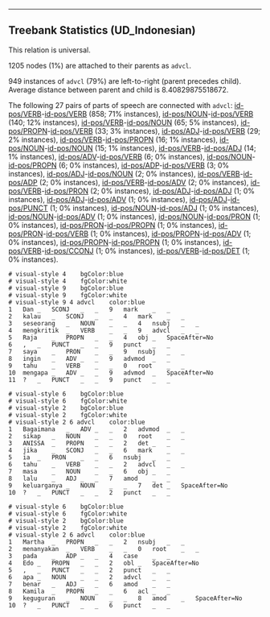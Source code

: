 

--------------------------------------------------------------------------------

## Treebank Statistics (UD_Indonesian)

This relation is universal.

1205 nodes (1%) are attached to their parents as `advcl`.

949 instances of `advcl` (79%) are left-to-right (parent precedes child).
Average distance between parent and child is 8.40829875518672.

The following 27 pairs of parts of speech are connected with `advcl`: [id-pos/VERB]()-[id-pos/VERB]() (858; 71% instances), [id-pos/NOUN]()-[id-pos/VERB]() (140; 12% instances), [id-pos/VERB]()-[id-pos/NOUN]() (65; 5% instances), [id-pos/PROPN]()-[id-pos/VERB]() (33; 3% instances), [id-pos/ADJ]()-[id-pos/VERB]() (29; 2% instances), [id-pos/VERB]()-[id-pos/PROPN]() (16; 1% instances), [id-pos/NOUN]()-[id-pos/NOUN]() (15; 1% instances), [id-pos/VERB]()-[id-pos/ADJ]() (14; 1% instances), [id-pos/ADV]()-[id-pos/VERB]() (6; 0% instances), [id-pos/NOUN]()-[id-pos/PROPN]() (6; 0% instances), [id-pos/ADP]()-[id-pos/VERB]() (3; 0% instances), [id-pos/ADJ]()-[id-pos/NOUN]() (2; 0% instances), [id-pos/VERB]()-[id-pos/ADP]() (2; 0% instances), [id-pos/VERB]()-[id-pos/ADV]() (2; 0% instances), [id-pos/VERB]()-[id-pos/PRON]() (2; 0% instances), [id-pos/ADJ]()-[id-pos/ADJ]() (1; 0% instances), [id-pos/ADJ]()-[id-pos/ADV]() (1; 0% instances), [id-pos/ADJ]()-[id-pos/PUNCT]() (1; 0% instances), [id-pos/NOUN]()-[id-pos/ADJ]() (1; 0% instances), [id-pos/NOUN]()-[id-pos/ADV]() (1; 0% instances), [id-pos/NOUN]()-[id-pos/PRON]() (1; 0% instances), [id-pos/PRON]()-[id-pos/PROPN]() (1; 0% instances), [id-pos/PRON]()-[id-pos/VERB]() (1; 0% instances), [id-pos/PROPN]()-[id-pos/ADV]() (1; 0% instances), [id-pos/PROPN]()-[id-pos/PROPN]() (1; 0% instances), [id-pos/VERB]()-[id-pos/CCONJ]() (1; 0% instances), [id-pos/VERB]()-[id-pos/DET]() (1; 0% instances).


~~~ conllu
# visual-style 4	bgColor:blue
# visual-style 4	fgColor:white
# visual-style 9	bgColor:blue
# visual-style 9	fgColor:white
# visual-style 9 4 advcl	color:blue
1	Dan	_	SCONJ	_	_	9	mark	_	_
2	kalau	_	SCONJ	_	_	4	mark	_	_
3	seseorang	_	NOUN	_	_	4	nsubj	_	_
4	mengkritik	_	VERB	_	_	9	advcl	_	_
5	Raja	_	PROPN	_	_	4	obj	_	SpaceAfter=No
6	,	_	PUNCT	_	_	9	punct	_	_
7	saya	_	PRON	_	_	9	nsubj	_	_
8	ingin	_	ADV	_	_	9	advmod	_	_
9	tahu	_	VERB	_	_	0	root	_	_
10	mengapa	_	ADV	_	_	9	advmod	_	SpaceAfter=No
11	?	_	PUNCT	_	_	9	punct	_	_

~~~


~~~ conllu
# visual-style 6	bgColor:blue
# visual-style 6	fgColor:white
# visual-style 2	bgColor:blue
# visual-style 2	fgColor:white
# visual-style 2 6 advcl	color:blue
1	Bagaimana	_	ADV	_	_	2	advmod	_	_
2	sikap	_	NOUN	_	_	0	root	_	_
3	ANISSA	_	PROPN	_	_	2	det	_	_
4	jika	_	SCONJ	_	_	6	mark	_	_
5	ia	_	PRON	_	_	6	nsubj	_	_
6	tahu	_	VERB	_	_	2	advcl	_	_
7	masa	_	NOUN	_	_	6	obj	_	_
8	lalu	_	ADJ	_	_	7	amod	_	_
9	keluarganya	_	NOUN	_	_	7	det	_	SpaceAfter=No
10	?	_	PUNCT	_	_	2	punct	_	_

~~~


~~~ conllu
# visual-style 6	bgColor:blue
# visual-style 6	fgColor:white
# visual-style 2	bgColor:blue
# visual-style 2	fgColor:white
# visual-style 2 6 advcl	color:blue
1	Martha	_	PROPN	_	_	2	nsubj	_	_
2	menanyakan	_	VERB	_	_	0	root	_	_
3	pada	_	ADP	_	_	4	case	_	_
4	Edo	_	PROPN	_	_	2	obl	_	SpaceAfter=No
5	,	_	PUNCT	_	_	2	punct	_	_
6	apa	_	NOUN	_	_	2	advcl	_	_
7	benar	_	ADJ	_	_	6	amod	_	_
8	Kamila	_	PROPN	_	_	6	acl	_	_
9	keguguran	_	NOUN	_	_	8	amod	_	SpaceAfter=No
10	?	_	PUNCT	_	_	6	punct	_	_

~~~


